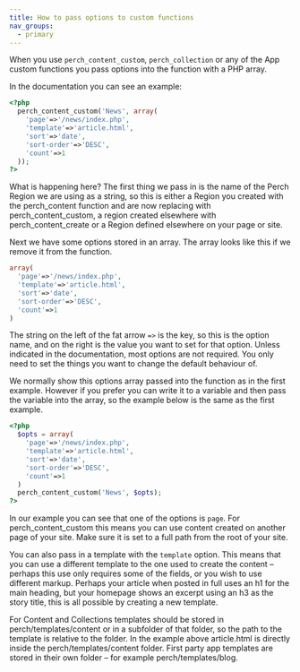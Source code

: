 ```yaml
---
title: How to pass options to custom functions
nav_groups:
  - primary
---
```


When you use `perch_content_custom`, `perch_collection` or any of the App custom functions you pass options into the function with a PHP array.

In the documentation you can see an example:

```php
<?php
  perch_content_custom('News', array(
    'page'=>'/news/index.php',
    'template'=>'article.html',
    'sort'=>'date',
    'sort-order'=>'DESC',
    'count'=>1
  ));
?>
```

What is happening here? The first thing we pass in is the name of the Perch Region we are using as a string, so this is either a Region you created with the perch_content function and are now replacing with perch_content_custom, a region created elsewhere with perch_content_create or a Region defined elsewhere on your page or site.

Next we have some options stored in an array. The array looks like this if we remove it from the function.

```php
array(
  'page'=>'/news/index.php',
  'template'=>'article.html',
  'sort'=>'date',
  'sort-order'=>'DESC',
  'count'=>1
)
```

The string on the left of the fat arrow `=>` is the key, so this is the option name, and on the right is the value you want to set for that option. Unless indicated in the documentation, most options are not required. You only need to set the things you want to change the default behaviour of.

We normally show this options array passed into the function as in the first example. However if you prefer you can write it to a variable and then pass the variable into the array, so the example below is the same as the first example.

```php
<?php
  $opts = array(
    'page'=>'/news/index.php',
    'template'=>'article.html',
    'sort'=>'date',  
    'sort-order'=>'DESC',
    'count'=>1
  )
  perch_content_custom('News', $opts);
?>
```

In our example you can see that one of the options is `page`. For perch_content_custom this means you can use content created on another page of your site. Make sure it is set to a full path from the root of your site.

You can also pass in a template with the `template` option. This means that you can use a different template to the one used to create the content – perhaps this use only requires some of the fields, or you wish to use different markup. Perhaps your article when posted in full uses an h1 for the main heading, but your homepage shows an excerpt using an h3 as the story title, this is all possible by creating a new template.

For Content and Collections templates should be stored in perch/templates/content or in a subfolder of that folder, so the path to the template is relative to the folder. In the example above article.html is directly inside the perch/templates/content folder. First party app templates are stored in their own folder – for example perch/templates/blog.
